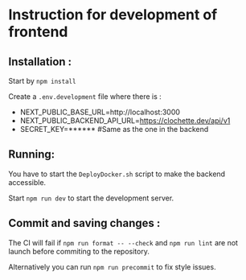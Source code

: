 # Instruction for development of frontend

## Installation :

Start by `npm install`

Create a `.env.development` file where there is :

-   NEXT_PUBLIC_BASE_URL=http://localhost:3000
-   NEXT_PUBLIC_BACKEND_API_URL=https://clochette.dev/api/v1
-   SECRET_KEY=\*\*\*\*\*\* #Same as the one in the backend

## Running:

You have to start the `DeployDocker.sh` script to make the backend accessible.

Start `npm run dev` to start the development server.

## Commit and saving changes :

The CI will fail if `npm run format -- --check` and `npm run lint` are not launch before commiting to the repository.

Alternatively you can run `npm run precommit` to fix style issues.
